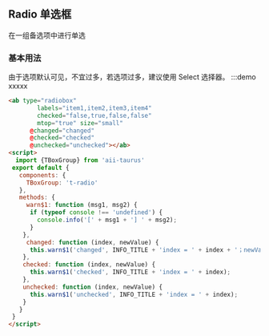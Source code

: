 <script>
 import {TBoxGroup} from 'aii-taurus' 
 export default {
   components: {
     'ab': TBoxGroup
   },
   methods: {
     warn$1: function (msg1, msg2) {
      if (typeof console !== 'undefined') {
        console.info('[' + msg1 + '] ' + msg2);
      }
    },
     changed: function (index, newValue) {
      this.warn$1('changed', INFO_TITLE + 'index = ' + index + '；newVaue = ' + newValue);
    },
    checked: function (index, newValue) {
      this.warn$1('checked', INFO_TITLE + 'index = ' + index);
    },
    unchecked: function (index, newValue) {
      this.warn$1('unchecked', INFO_TITLE + 'index = ' + index);
    }
   }
 }
</script>
## Radio 单选框

在一组备选项中进行单选

### 基本用法
由于选项默认可见，不宜过多，若选项过多，建议使用 Select 选择器。
:::demo xxxxx
```html
<ab type="radiobox" 
        labels="item1,item2,item3,item4" 
        checked="false,true,false,false" 
        mtop="true" size="small"
      @changed="changed"
      @checked="checked"
      @unchecked="unchecked"></ab>
<script>
  import {TBoxGroup} from 'aii-taurus' 
 export default {
   components: {
     TBoxGroup: 't-radio'
   },
   methods: {
     warn$1: function (msg1, msg2) {
      if (typeof console !== 'undefined') {
        console.info('[' + msg1 + '] ' + msg2);
      }
    },
     changed: function (index, newValue) {
      this.warn$1('changed', INFO_TITLE + 'index = ' + index + '；newVaue = ' + newValue);
    },
    checked: function (index, newValue) {
      this.warn$1('checked', INFO_TITLE + 'index = ' + index);
    },
    unchecked: function (index, newValue) {
      this.warn$1('unchecked', INFO_TITLE + 'index = ' + index);
    }
   }
 }
</script>

```
